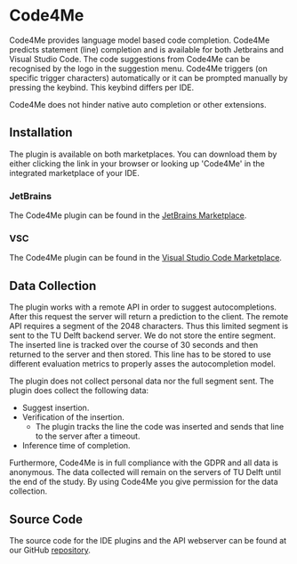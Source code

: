 # Code4Me
Code4Me provides language model based code completion. Code4Me predicts statement (line) completion and is available for both Jetbrains and Visual Studio Code. The code suggestions from Code4Me can be recognised by the logo in the suggestion menu. Code4Me triggers (on specific trigger characters) automatically or it can be prompted manually by pressing the keybind. This keybind differs per IDE.

Code4Me does not hinder native auto completion or other extensions.

## Installation
The plugin is available on both marketplaces. You can download them by either clicking the link in your browser or looking up 'Code4Me' in the integrated marketplace of your IDE.

### JetBrains
The Code4Me plugin can be found in the [JetBrains Marketplace](https://plugins.jetbrains.com/plugin/19200-code4me).

### VSC
The Code4Me plugin can be found in the [Visual Studio Code Marketplace](https://marketplace.visualstudio.com/items?itemName=Code4Me.code4me-plugin).

## Data Collection
The plugin works with a remote API in order to suggest autocompletions. After this request the server will return a prediction to the client. The remote API requires a segment of the 2048 characters. Thus this limited segment is sent to the TU Delft backend server. We do not store the entire segment. The inserted line is tracked over the course of 30 seconds and then returned to the server and then stored. This line has to be stored to use different evaluation metrics to properly asses the autocompletion model.

The plugin does not collect personal data nor the full segment sent. The plugin does collect the following data:

* Suggest insertion.
* Verification of the insertion.
  * The plugin tracks the line the code was inserted and sends that line to the server after a timeout.
* Inference time of completion.

Furthermore, Code4Me is in full compliance with the GDPR and all data is anonymous. The data collected will remain on the servers of TU Delft until the end of the study. By using Code4Me you give permission for the data collection.

## Source Code
The source code for the IDE plugins and the API webserver can be found at our GitHub [repository](https://github.com/code4me-me/code4me).